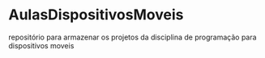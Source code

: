 # AulasDispositivosMoveis
repositório para armazenar os projetos da disciplina de programação para dispositivos moveis 
